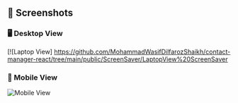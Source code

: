 ## 📸 Screenshots

### 🖥️ Desktop View
[![Laptop View] https://github.com/MohammadWasifDilfarozShaikh/contact-manager-react/tree/main/public/ScreenSaver/LaptopView%20ScreenSaver

### 📱 Mobile View
![Mobile View](./public/screenshots/mobile-screenshot.png)
